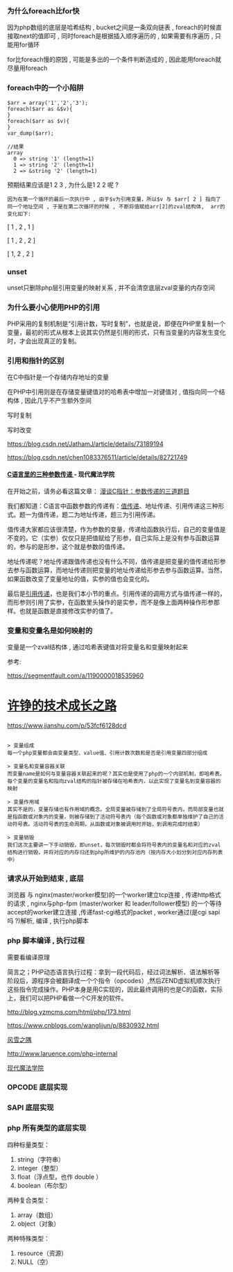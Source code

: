 ### 为什么foreach比for快

因为php数组的底层是哈希结构 , bucket之间是一条双向链表 , foreach的时候直接取next的值即可 , 同时foreach是根据插入顺序遍历的 , 如果需要有序遍历 , 只能用for循环

for比foreach慢的原因 , 可能是多出的一个条件判断造成的 , 因此能用foreach就尽量用foreach



### foreach中的一个小陷阱

```
$arr = array('1','2','3');
foreach($arr as &$v){
}
foreach($arr as $v){
}
var_dump($arr);

//结果
array
  0 => string '1' (length=1)
  1 => string '2' (length=1)
  2 => &string '2' (length=1)
```



预期结果应该是1 2 3 , 为什么是1 2 2 呢 ?

```
因为在第一个循环的最后一次执行中 , 由于$v为引用变量，所以$v 与 $arr[ 2 ] 指向了同一个地址空间 , 于是在第二次循环的时候 , 不断将值赋给arr[2]的zval结构体,  arr的变化如下:
```

[ 1 , 2 , 1 ]

[ 1 , 2 , 2 ]

[ 1, 2 , 2 ]



### unset

unset只删除php层引用变量的映射关系 , 并不会清空底层zval变量的内存空间



### 为什么要小心使用PHP的引用

PHP采用的复制机制是“引用计数，写时复制”，也就是说，即便在PHP里复制一个变量，最初的形式从根本上说其实仍然是引用的形式，只有当变量的内容发生变化时，才会出现真正的复制。





### 引用和指针的区别



在C中指针是一个存储内存地址的变量

在PHP中引用则是在存储变量键值对的哈希表中增加一对键值对 , 值指向同一个结构体 , 因此几乎不产生额外空间 



写时复制

写时改变



https://blog.csdn.net/JathamJ/article/details/73189194

https://blog.csdn.net/chen1083376511/article/details/82721749



#### [C语言里的三种参数传递 ](nowamagic.net/academy/detail/1205552) - 现代魔法学院

在开始之前，请务必看这篇文章： [漫谈C指针：参数传递的三道题目](http://www.nowamagic.net/librarys/veda/detail/2126)

我们都知道：C语言中函数参数的传递有：[值传递](http://www.nowamagic.net/academy/tag/值传递)、地址传递、引用传递这三种形式。题一为值传递，题二为地址传递，题三为引用传递。

值传递大家都应该很清楚，作为参数的变量，传递给函数执行后，自己的变量值是不变的。它（实参）仅仅只是把值赋给了形参，自己实际上是没有参与函数运算的，参与的是形参，这个就是参数的值传递。

地址传递呢？地址传递跟值传递也没有什么不同，值传递是把变量的值传递给形参去参与函数运算，而地址传递则把变量的地址传递给形参去参与函数运算。当然，如果函数改变了变量地址的值，实参的值也会变化的。

最后是[引用传递](http://www.nowamagic.net/academy/tag/引用传递)，也是我们本小节的重点。引用传递的调用方式与值传递一样的，而形参则引用了实参，在函数里头操作的是实参，而不是像上面两种操作形参那样。也就是函数是直接修改实参的值了。



### 变量和变量名是如何映射的

变量是一个zval结构体 , 通过哈希表键值对将变量名和变量映射起来 



参考: 

https://segmentfault.com/a/1190000018535960

# [许铮的技术成长之路](https://segmentfault.com/blog/xuzheng_tech_growth)

https://www.jianshu.com/p/53fcf6128dcd





```

> 变量组成
每一个php变量都会由变量类型、value值、引用计数次数和是否是引用变量四部分组成

> 变量名和变量容器关联
而变量name是如何与变量容器关联起来的呢？其实也是使用了php的一个内部机制，即哈希表。每个变量的变量名和指向zval结构的指针被存储在哈希表内，以此实现了变量名到变量容器的映射

> 变量作用域
其实不是的，变量存储也有作用域的概念。全局变量被存储到了全局符号表内，而局部变量也就是指函数或对象内的变量，则被存储到了活动符号表内（每个函数或对象都单独维护了自己的活动符号表。活动符号表的生命周期，从函数或对象被调用时开始，到调用完成时结束）

> 变量销毁
我们这次主要讲一下手动销毁，即unset，每次销毁时都会将符号表内的变量名和对应的zval结构进行销毁，并将对应的内存归还到php所维护的内存池内（按内存大小划分到对应内存列表中）
```



### 请求从开始到结束  , 底层



浏览器 与 nginx(master/worker模型)的一个worker建立tcp连接 , 传递http格式的请求 , nginx与php-fpm (master/worker 和 leader/follower模型) 的一个等待accept的worker建立连接 ,传递fast-cgi格式的packet , worker通过(是cgi sapi吗 ?)解析, 编译 , 执行php脚本



### php 脚本编译 , 执行过程

需要看编译原理

简言之；PHP动态语言执行过程：拿到一段代码后，经过词法解析、语法解析等阶段后，源程序会被翻译成一个个指令（opcodes）,然后ZEND虚拟机顺次执行这些指令完成操作。PHP本身是用C实现的，因此最终调用的也是C的函数，实际上，我们可以把PHP看做一个C开发的软件。

http://blog.yzmcms.com/html/php/173.html

https://www.cnblogs.com/wanglijun/p/8830932.html

[风雪之隅](http://www.laruence.com/) 

http://www.laruence.com/php-internal

[现代魔法学院](http://www.nowamagic.net/academy/category/12)




### OPCODE 底层实现



### SAPI 底层实现





### php 所有类型的底层实现

四种标量类型：

1. string（字符串）
2. integer（整型）
3. float（浮点型，也作 double ）
4. boolean（布尔型）

两种复合类型：

1. array（数组）
2. object（对象）

两种特殊类型：

1. resource（资源）
2. NULL（空）



